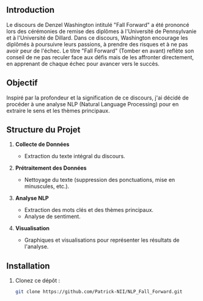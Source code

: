 ## Introduction

Le discours de Denzel Washington intitulé "Fall Forward" a été prononcé lors des cérémonies de remise des diplômes à l'Université de Pennsylvanie et à l'Université de Dillard. Dans ce discours, Washington encourage les diplômés à poursuivre leurs passions, à prendre des risques et à ne pas avoir peur de l'échec. Le titre "Fall Forward" (Tomber en avant) reflète son conseil de ne pas reculer face aux défis mais de les affronter directement, en apprenant de chaque échec pour avancer vers le succès.

## Objectif

Inspiré par la profondeur et la signification de ce discours, j'ai décidé de procéder à une analyse NLP (Natural Language Processing) pour en extraire le sens et les thèmes principaux.

## Structure du Projet

1. **Collecte de Données**
   - Extraction du texte intégral du discours.
   
2. **Prétraitement des Données**
   - Nettoyage du texte (suppression des ponctuations, mise en minuscules, etc.).
   
3. **Analyse NLP**
   - Extraction des mots clés et des thèmes principaux.
   - Analyse de sentiment.
   
4. **Visualisation**
   - Graphiques et visualisations pour représenter les résultats de l'analyse.

## Installation

1. Clonez ce dépôt :
   ```bash
   git clone https://github.com/Patrick-NII/NLP_Fall_Forward.git
